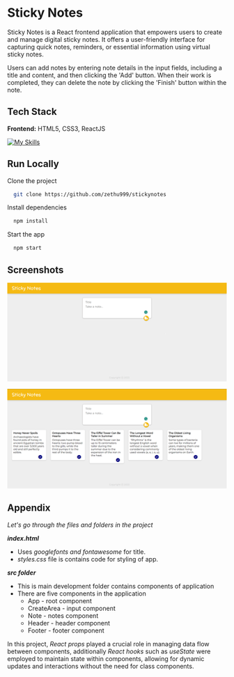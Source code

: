 
# Sticky Notes

Sticky Notes is a React frontend application that empowers users to create and manage digital sticky notes. It offers a user-friendly interface for capturing quick notes, reminders, or essential information using virtual sticky notes.

Users can add notes by entering note details in the input fields, including a title and content, and then clicking the 'Add' button. When their work is completed, they can delete the note by clicking the 'Finish' button within the note.
## Tech Stack

**Frontend:** HTML5, CSS3, ReactJS





[![My Skills](https://skillicons.dev/icons?i=html,css,react)](https://skillicons.dev)

## Run Locally

Clone the project

```bash
  git clone https://github.com/zethu999/stickynotes
```

Install dependencies

```bash
  npm install
```

Start the app

```bash
  npm start
```



## Screenshots

![App Screenshot](https://github.com/zethu999/stickynotes/blob/master/photos/1.png?raw=true)

![App Screenshot](https://github.com/zethu999/stickynotes/blob/master/photos/2.png?raw=true)




## Appendix

*Let's go through the files and folders in the project*

***index.html***

* Uses *googlefonts and fontawesome* for title. 
* *styles.css* file is contains code for styling of app.

***src folder***

* This is main development folder contains components of application 
* There are five components in the application
    * App - root component
    * CreateArea - input component
    * Note - notes component
    * Header - header component
    * Footer - footer component

In this project, *React props* played a crucial role in managing data flow between components, additionally *React hooks* such as *useState* were employed to maintain state within components, allowing for dynamic updates and interactions without the need for class components.


